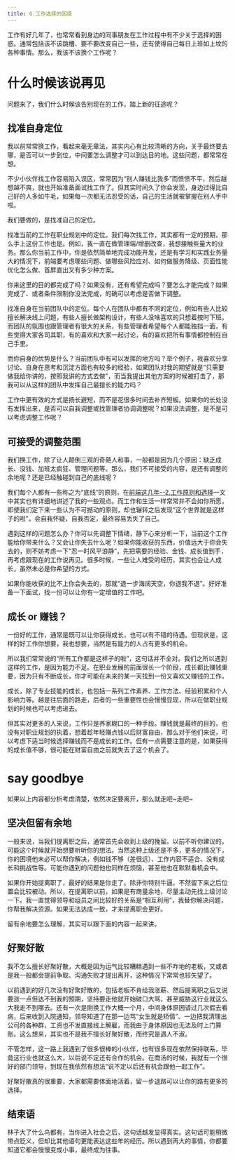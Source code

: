 ```yaml
---
title: 6.工作选择的困惑
---
```


工作有好几年了，也常常看到身边的同事朋友在工作过程中有不少关于选择的困惑。通常包括该不该跳槽、要不要改变自己一些，还有使得自己每日上班如上坟的各种事情。那么，我该不该换个工作呢？

<!--more-->

# 什么时候该说再见
问题来了，我们什么时候该告别现在的工作，踏上新的征途呢？

## 找准自身定位
我以前常常换工作，看起来毫无章法，其实内心有比较清晰的方向，关于最终要去哪，是否可以一步到位，中间要怎么调整才可以到达目的地。这些问题，都常常在想。

不少小伙伴找工作容易陷入误区，常常因为“别人赚钱比我多”而愤愤不平，然后越想越不爽，就也开始准备面试找工作了。但其实时间久了你会发现，身边过得比自己好的人多如牛毛，如果每一次都无法忍受的话，自己的生活就被掌握在别人手中啦。

我们要做的，是找准自己的定位。

找准当前的工作在职业规划中的定位。我们每次找工作，其实都有一定的预期，那么手上这份工作也是。例如，我一直在做管理端/增删改查，我想接触些量大的业务。那么你当前工作中，你是依然简单地完成功能开发，还是有学习和实践业务量大的情况下，前端要考虑哪些问题、做哪些风险应对、如何做服务降级、页面性能优化怎么做、首屏直出又有多少种方案。

你来这里的目的都完成了吗？如果没有，还有希望完成吗？要怎么才能完成？如果完成了、或者条件限制你没法完成，的确可以考虑是否做下调整。

找准自身在当前团队中的定位。每个人在团队中都有不同的定位，例如有些人比较擅长解决线上问题，有些人擅长做架构设计，有些人没啥喜欢的只想着按时下班。而团队的氛围也跟管理者有很大的关系，有些管理者希望每个人都能独挡一面，有些觉得大家各司其职，有的喜欢和大家一起讨论，有的喜欢把所有事情都控制在自己手里。

而你自身的优势是什么？当前团队中有可以发挥的地方吗？举个例子，我喜欢分享讨论、自身在思考和沉淀方面也有较多的经验，如果团队对我的期望就是“只需要做我给你讲的，按照我讲的方式去做”，而当我提出其他方案的时候被打击了，那我可以从这样的团队中发挥自己最擅长的能力吗？

工作中更有效的方式是扬长避短，而不是花很多时间去补齐短板。如果你的长处没有发挥出来，是否可以自我调整或找管理者协调调整呢？如果没法调整，是不是可以考虑调整工作呢？

## 可接受的调整范围
我们换工作，除了让人颠倒三观的奇葩人和事，一般都是因为几个原因：缺乏成长、没钱、加班太疯狂、管理问题等。那么，我们不可接受的内容，是还有调整的余地呢？还是已经触碰到自己的底线呢？

我们每个人都有一些称之为“底线”的原则，在[前端这几年--2.工作原则和选择](http://www.godbasin.com/front-end-work/front-end-days/about-front-end-2-principle.html)一文中其实也有详细地讲述了我的一些观点。而工作和生活一样常常并不会如你所愿，即使我们定下来一些认为不可撼动的原则，却也辗转之后发现“这个世界就是这样子的啦”。会自我怀疑，自我否定，最终容易丢失了自己。

遇到这样的问题怎么办？你可以先调整下情绪，静下心来分析一下，当前这个工作能给你带来什么？又会让你失去什么呢？如果你能收获的东西，价值远大于你会失去的，则不妨考虑一下“忍一时风平浪静”，先把需要的经验、金钱、成长值到手，再考虑跟现在的工作说再见。很多时候，一些让人难受的经历，其实也会让人成长，虽然未必是你希望的方式。

如果你能收获的比不上你会失去的，那就“退一步海阔天空，你退我不退”。好好准备一下面试，找一份可以让你有一定增值的工作吧。

## 成长 or 赚钱？
一份好的工作，通常是既可以让你获得成长，也可以有不错的待遇。但现状是，这样的好工作你想要，我也想要，当然是有能力的人占有更多的机会。

所以我们常常说的“所有工作都是这样子的啦”，这句话并不全对。我们之所以遇到这样的工作，是因为能力不足。在职业发展的前面很长一个阶段，成长都比赚钱重要，因为只有不断成长，你才可能在未来的某一天找到一份又喜欢又赚钱的工作。

成长，除了专业技能的成长，也包括一系列工作素养、工作方法、经验积累和个人影响力等。越是往后面的路走，后者的一些重要性也会慢慢显现，所以在做职业规划的时候也可以考虑进去。

但其实对更多的人来说，工作只是养家糊口的一种手段。赚钱就是最终的目的，也没有对职业规划的执着，想着趁年轻赚点钱以后财富自由，那么对于他们来说，可以考虑下适当时候选择赚钱而不是成长的工作。但有一点需要注意的是，如果获得的成长值不够，很可能在财富自由之前就失去了这个机会了。

# say goodbye
如果以上内容都分析考虑清楚，依然决定要离开，那么就走吧~走吧~

## 坚决但留有余地
一般来说，当我们提离职之后，通常首先会收到上级的挽留。以前不听你建议的，可能这个时候就开始想要听听你的想法。当然这种上级还是不多，更多的情况下，你的困境他未必可以帮你解决，例如钱不够（差很远）、工作内容不适合、没有成长和挑战性等。可能你遇到的问题他也同样在烦恼，甚至他也在默默看机会中。

如果你开始提离职了，最好的结果是你走了。除非你特别牛逼，不然留下来之后位置会比较被动。所以，在提离职以前，如果是有商量余地，尽量主动先找上级讨论一下。我一直觉得领导和组员之间比较好的关系是“相互利用”，我替你解决问题，你帮我解决资源。如果无法达成一致，才来提离职会更好。

留有余地要怎么理解，其实可以跟下面的内容一起来讲。

## 好聚好散
我不怎么擅长好聚好散，大概是因为运气比较糟糕遇到一些不咋地的老板，又或者是我一般都会提前争取、沟通失败才提出离开，这种情况下常常也较失望了。

以前遇到的好几次没有好聚好散的，包括老板不肯给我涨薪、然后提离职之后又说要涨一点但达不到我的预期，坚持要走他就开始破口大骂，甚至威胁这行业就这么大我走不到哪去。还有一次是刚换工作大概一个月，中间身体原因请过几次假去看病，后来收到入院通知，领导知道了在那一边骂“女生就是矫情”、一边把我清理出公司的各种群，工资也不发直接线上解雇，而我由于身体原因也无法及时上门算账。这么想来，其实也不是我不擅长好聚好散，而终究是遇人不淑。

不管怎样，这一路上我遇到了很多很棒的小伙伴，也有很多现在依然保持联系，毕竟这行业也就这么大，以后说不定还有合作的机会。在商汤的时候，我就有一个很好的部门领导，到现在我依然有想法“说不定以后还有机会跟他一起工作”。

好聚好散真的很重要，大家都需要体面地活着，留一步退路可以让你的路有更多的选择。

## 结束语
林子大了什么鸟都有，当你进入社会之后，这句话越发显得真实。这句话可能稍微带点贬义，但却比其他语句更能表达这些年的经历。所以遇到再大的事情，你都要知道它都会慢慢变成小事，最终成为往事。
